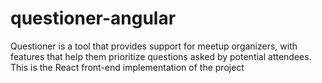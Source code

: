 # questioner-angular
Questioner is a tool that provides support for meetup organizers, with features that help them prioritize questions asked by potential attendees. This is the React front-end implementation of the project
